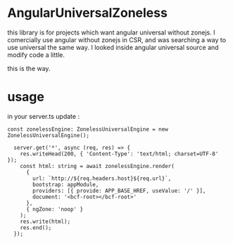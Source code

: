 # AngularUniversalZoneless

this library is for projects which want angular universal without zonejs. I comercially use angular without zonejs in CSR, and was searching a way to use universal the same way. I looked inside angular universal source and modify code a little.

this is the way.

# usage

in your server.ts update :
```
const zonelessEngine: ZonelessUniversalEngine = new ZonelessUniversalEngine();
```
```
  server.get('*', async (req, res) => {
    res.writeHead(200, { 'Content-Type': 'text/html; charset=UTF-8' });
    const html: string = await zonelessEngine.render(
      {
        url: `http://${req.headers.host}${req.url}`,
        bootstrap: appModule,
        providers: [{ provide: APP_BASE_HREF, useValue: '/' }],
        document: '<bcf-root></bcf-root>'
      },
      { ngZone: 'noop' }
    );
    res.write(html);
    res.end();
  });
```